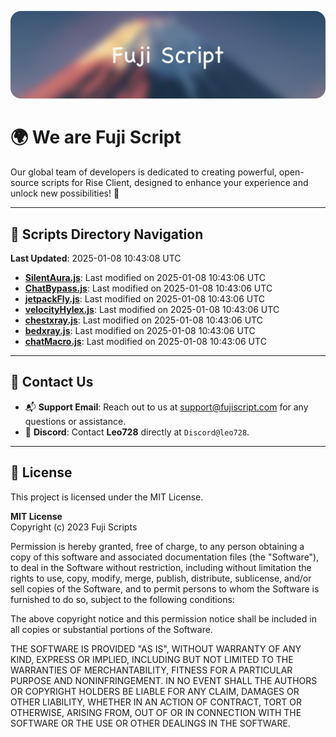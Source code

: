 ![Banner](.github/b.webp)

# 🌍 **We are Fuji Script**

Our global team of developers is dedicated to creating powerful, open-source scripts for Rise Client, designed to enhance your experience and unlock new possibilities! 🌟

---
<!-- SCRIPTS_NAVIGATION_START -->
## 📂 **Scripts Directory Navigation**

**Last Updated**: 2025-01-08 10:43:08 UTC

- **[SilentAura.js](scripts/SilentAura.js)**: Last modified on 2025-01-08 10:43:06 UTC
- **[ChatBypass.js](scripts/ChatBypass.js)**: Last modified on 2025-01-08 10:43:06 UTC
- **[jetpackFly.js](scripts/jetpackFly.js)**: Last modified on 2025-01-08 10:43:06 UTC
- **[velocityHylex.js](scripts/velocityHylex.js)**: Last modified on 2025-01-08 10:43:06 UTC
- **[chestxray.js](scripts/chestxray.js)**: Last modified on 2025-01-08 10:43:06 UTC
- **[bedxray.js](scripts/bedxray.js)**: Last modified on 2025-01-08 10:43:06 UTC
- **[chatMacro.js](scripts/chatMacro.js)**: Last modified on 2025-01-08 10:43:06 UTC

<!-- SCRIPTS_NAVIGATION_END -->

---

## 💬 **Contact Us**  
- 📬 **Support Email**: Reach out to us at [support@fujiscript.com](mailto:support@fujiscript.com) for any questions or assistance.  
- 💬 **Discord**: Contact **Leo728** directly at `Discord@leo728`.

---

## 📜 **License**

This project is licensed under the MIT License.  

**MIT License**  
Copyright (c) 2023 Fuji Scripts  

Permission is hereby granted, free of charge, to any person obtaining a copy of this software and associated documentation files (the "Software"), to deal in the Software without restriction, including without limitation the rights to use, copy, modify, merge, publish, distribute, sublicense, and/or sell copies of the Software, and to permit persons to whom the Software is furnished to do so, subject to the following conditions:  

The above copyright notice and this permission notice shall be included in all copies or substantial portions of the Software.  

THE SOFTWARE IS PROVIDED "AS IS", WITHOUT WARRANTY OF ANY KIND, EXPRESS OR IMPLIED, INCLUDING BUT NOT LIMITED TO THE WARRANTIES OF MERCHANTABILITY, FITNESS FOR A PARTICULAR PURPOSE AND NONINFRINGEMENT. IN NO EVENT SHALL THE AUTHORS OR COPYRIGHT HOLDERS BE LIABLE FOR ANY CLAIM, DAMAGES OR OTHER LIABILITY, WHETHER IN AN ACTION OF CONTRACT, TORT OR OTHERWISE, ARISING FROM, OUT OF OR IN CONNECTION WITH THE SOFTWARE OR THE USE OR OTHER DEALINGS IN THE SOFTWARE.  
